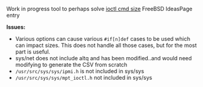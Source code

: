 
Work in progress tool to perhaps solve [ioctl cmd size](https://wiki.freebsd.org/IdeasPage#IOCTL_command_checking_tool)
FreeBSD IdeasPage entry

**Issues:**

- Various options can cause various `#if[n]def` cases to be used which can 
impact sizes. This does not handle all those cases, but for the most part is
useful. 
- sys/net does not include altq and has been modified..and would need modifying
to generate the CSV from scratch
- `/usr/src/sys/sys/ipmi.h` is not included in sys/sys
- `/usr/src/sys/sys/mpt_ioctl.h` not included in sys/sys
